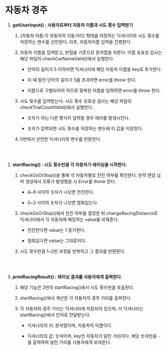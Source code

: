 # 자동차 경주

1. **getUserInput() : 사용자로부터 자동차 이름과 시도 횟수 입력받기**

   1. {자동차 이름:각 자동차의 이동거리} 형태를 저장하는 딕셔너리와 시도 횟수를 저장하는 변수를 선언한다. 이후, 자동차이름 입력을 진행한다.

   2. 자동차 이름을 입력받고, 반점을 기준으로 문자열을 자른다. 이름 유효성 검사는 해당 파일의 checkCarNameValid()에서 실행한다.

      - 단어의 길이가 5 이하라면 딕셔너리에 해당 자동차 이름을 key로 추가한다.

      - 이 때 잘린 단어의 길이가 5를 초과하면 error를 throw 한다.

      - 이름으로 구별되어야 하므로 중복된 이름을 입력하면 error를 throw 한다.

   3. 시도 횟수를 입력받는다. 시도 횟수 유효성 검사는 해당 파일의 checkTrialCountValid()에서 실행한다.

      - 숫자가 아닌 다른 형식이 입력될 경우 에러를 발생시킨다.

      - 숫자가 입력되면 시도 횟수를 저장하는 변수에 이 값을 저장한다.

   4. 0번에서 선언한 딕셔너리와 변수를 반환한다.

<br />
<br />

2. **startRacing() : 시도 횟수만큼 각 자동차가 레이싱을 시작한다.**

   1. checkGoOrStop()을 통해 각 자동차별로 전진 여부를 확인한다. 만약 랜덤 넘버 생성에서 오류가 발생했을 시 Error를 throw 한다.

      - 4~9 사이의 숫자가 나오면 전진한다.

      - 0~3 사이의 숫자가 나오면 멈춰있는다.

   2. checkGoOrStop()에서 전진 여부를 결정한 뒤 changeRacingDistance로 딕셔너리에서 각 자동차에 해당하는 value를 바꿔준다.

      - 전진한다면 value는 1 증가한다.

      - 멈춰있다면 value는 그대로이다.

   3. 시도 횟수만큼 1~2번 과정을 반복하고 그 결과를 반환한다.

<br />
<br />

3. **printRacingResult() : 레이싱 결과를 사용자에게 출력한다.**

   1. 해당 기능은 2번의 startRacing()에서 시도 횟수만큼 호출된다.

   2. startRacing()에서 계산한 각 자동차의 경주 거리를 출력한다.

   3. 각 자동차와 경주 거리는 딕셔너리에 저장되어 있으며, 이 딕셔너리는 startRacing()에서 인자로 전달받는다.

      - 딕셔너리의 키: 문자열이며, 자동차의 이름이다.

      - 딕셔너리의 값: 숫자이며, key인 자동차가 달린 거리이다. 해당 숫자만큼 - 를 출력하여 달린 거리를 사용자에게 보여준다.
